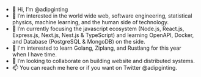 - 👋 Hi, I’m @adipginting
- 👀 I’m interested in the world wide web, software engineering, statistical physics, machine learning, and the human side of technology.
- 🌱 I’m currently focusing the javascript ecosystem (Node.js, React.js, Express.js, Next.js, Nest.js & TypeScript) and learning OpenAPI, Docker, and Database (PostgreSQL & MongoDB) on the side.
- 🚀 I'm interested to learn Golang, Ziplang, and Rustlang for this year when I have time.
- 💞️ I’m looking to collaborate on building website and distributed systems.
- 📫 You can reach me here or if you want on Twitter @adipginting.

<!---
adipginting/adipginting is a ✨ special ✨ repository because its `README.md` (this file) appears on your GitHub profile.
You can click the Preview link to take a look at your changes.
--->
